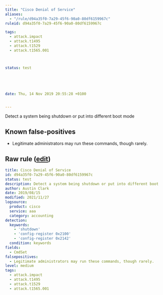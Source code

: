 ```yaml
---
title: "Cisco Denial of Service"
aliases:
  - "/rule/d94a35f0-7a29-45f6-90a0-80df6159967c"
ruleid: d94a35f0-7a29-45f6-90a0-80df6159967c

tags:
  - attack.impact
  - attack.t1495
  - attack.t1529
  - attack.t1565.001



status: test





date: Thu, 14 Nov 2019 20:55:28 +0100


---
```


Detect a system being shutdown or put into different boot mode

<!--more-->


## Known false-positives

* Legitimate administrators may run these commands, though rarely.




## Raw rule ([edit](https://github.com/SigmaHQ/sigma/edit/master/rules/network/cisco/aaa/cisco_cli_dos.yml))
```yaml
title: Cisco Denial of Service
id: d94a35f0-7a29-45f6-90a0-80df6159967c
status: test
description: Detect a system being shutdown or put into different boot mode
author: Austin Clark
date: 2019/08/15
modified: 2021/11/27
logsource:
  product: cisco
  service: aaa
  category: accounting
detection:
  keywords:
    - 'shutdown'
    - 'config-register 0x2100'
    - 'config-register 0x2142'
  condition: keywords
fields:
  - CmdSet
falsepositives:
  - Legitimate administrators may run these commands, though rarely.
level: medium
tags:
  - attack.impact
  - attack.t1495
  - attack.t1529
  - attack.t1565.001

```
